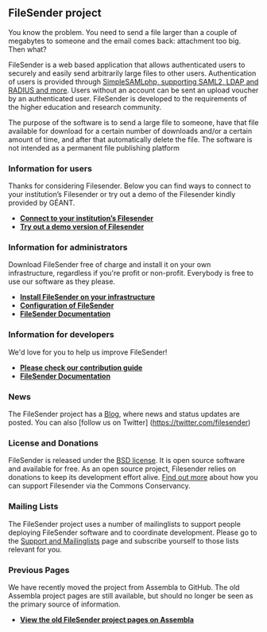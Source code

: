 
## FileSender project

You know the problem. You need to send a file larger than a couple of megabytes to someone and the email comes back: attachment too big. Then what?

FileSender is a web based application that allows authenticated users to securely and easily send arbitrarily large files to other users. Authentication of users is provided through [SimpleSAMLphp, supporting SAML2, LDAP and RADIUS and more](http://simplesamlphp.org). Users without an account can be sent an upload voucher by an authenticated user. FileSender is developed to the requirements of the higher education and research community.

The purpose of the software is to send a large file to someone, have that file available for download for a certain number of downloads and/or a certain amount of time, and after that automatically delete the file. The software is not intended as a permanent file publishing platform


### Information for users

Thanks for considering Filesender. Below you can find ways to connect to your institution’s Filesender or try out a demo of the Filesender kindly provided by GÉANT.  

* **[Connect to your institution’s Filesender](https://app.assembla.com/spaces/file_sender/wiki/Existing_installations)**
* **[Try out a demo version of Filesender](https://filesender.geant.org/)**

### Information for administrators

Download FileSender free of charge and install it on your own infrastructure, regardless if you're profit or non-profit.  Everybody is free to use our software as they please.

* **[Install FileSender on your infrastructure](//docs.filesender.org/v2.0/install/)**
* **[Configuration of FileSender](//docs.filesender.org/v2.0/admin/configuration/)**
* **[FileSender Documentation](//docs.filesender.org/v2.0/)**

### Information for developers

We'd love for you to help us improve FileSender!

* **[Please check our contribution guide](https://github.com/filesender/filesender/blob/master/CONTRIBUTE.md)**
* **[FileSender Documentation](//docs.filesender.org/v2.0/)**

### News

The FileSender project has a [Blog](https://blog.filesender.org/), where news and status updates are posted.  You can also [follow us on Twitter] (https://twitter.com/filesender)

### License and Donations

FileSender is released under the [BSD license](http://opensource.org/licenses/BSD-3-Clause). It is open source software and available for free.  As an open source project, Filesender relies on donations to keep its development effort alive.  [Find out more](https://commonsconservancy.org/programmes/) about how you can support Filesender via the Commons Conservancy. 

### Mailing Lists

The FileSender project uses a number of mailinglists to support people deploying FileSender software and to coordinate development. Please go to the [Support and Mailinglists](https://app.assembla.com/wiki/show/file_sender/Support_and_Mailinglists) page and subscribe yourself to those lists relevant for you.

### Previous Pages

We have recently moved the project from Assembla to GitHub.  The old Assembla project pages are still available, but should no longer be seen as the primary source of information.

* **[View the old FileSender project pages on Assembla](https://www.assembla.com/spaces/file_sender)**
